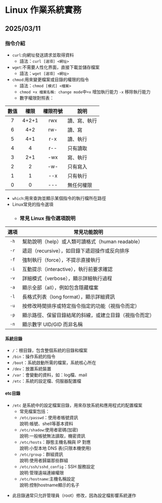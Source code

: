 # Linux 作業系統實務 

## 2025/03/11

### 指令介紹

+ `curl`:向網址發送請求並取得資料
  + 語法：`curl [選項] <網址>`
+ `wget`:不需要人性化界面，直接下載並儲存檔案
  + 語法：`wget [選項] <網址>`
+ `chmod`:用來變更檔案或目錄的權限的指令
  + 語法：`chmod [模式] <檔案>`
  + `chmod +x 檔案名稱: change mode`中`+x` 增加執行能力 `-x` 移除執行能力
  + 數字權限對照表：  
  
|  數值 |   權限  | 權限符號 | 說明     |  
| :-: | :---: | :--: | ------ |  
|  7  | 4+2+1 |  rwx | 讀、寫、執行 |  
|  6  |  4+2  |  rw- | 讀、寫    |  
|  5  |  4+1  |  r-x | 讀、執行   |  
|  4  |   4   |  r-- | 只有讀取   |  
|  3  |  2+1  |  -wx | 寫、執行   |  
|  2  |   2   |  -w- | 只有寫入   |  
|  1  |   1   |  --x | 只有執行   |  
|  0  |   0   |  --- | 無任何權限  |    

+ `which`:用來查詢並顯示某個指令的執行檔所在路徑
+ Linux常見的指令選項
  + ### 常見 Linux 指令選項說明

| 選項 | 常見功能說明                                               |
|:-----:|----------------------------------------------------------|
| `-h`  | 幫助說明（help）或人類可讀格式（human readable）          |
| `-r`  | 遞迴（recursive），如目錄下遞迴操作或反向排序               |
| `-f`  | 強制執行（force），不提示直接執行                           |
| `-i`  | 互動提示（interactive），執行前要求確認                     |
| `-v`  | 詳細模式（verbose），顯示詳細執行過程                       |
| `-a`  | 顯示全部（all），例如包含隱藏檔案                           |
| `-l`  | 長格式列表（long format），顯示詳細資訊                     |
| `-u`  | 按修改時間排序或特定指令指定的功能（視指令而定）             |
| `-p`  | 顯示路徑、保留目錄結尾的斜線，或建立目錄（視指令而定）       |
| `-n`  | 顯示數字 UID/GID 而非名稱                                   |
#### 系統目錄
+ `/`：根目錄，包含整個系統的目錄和檔案  
+ `/bin`：操作系統的指令  
+ `/boot`：系統啟動所需的檔案，系統核心所在  
+ `/dev`：放置系統裝置  
+ `/var`：會變動的資料，如：log檔、mail  
+ `/etc`：系統的設定檔、伺服器配置檔  
#### etc目錄
+ `/etc` 是系統中的設定檔案目錄，用來存放系統和應用程式的配置檔案
  - 常見檔案包括：
  - `/etc/passwd`：使用者帳號資訊  
    說明:帳號、shell等基本資料
  - `/etc/shadow`:使用者密碼(加密)  
    說明:一般帳號無法讀取，機密資訊
  - `/etc/hosts`：靜態主機名稱與 IP 對應  
    說明:小型本地 DNS 表(只限本機使用)
  - `/etc/group`：群組資訊  
    說明:使用者歸屬那些群組
  - `/etc/ssh/sshd_config`：SSH 服務設定  
    說明:管理遠端連線權限
  - `/etc/hostname`:主機名稱設定  
    說明:控制hostname顯示的名子
- 此目錄通常只允許管理員（root）修改，因為設定檔影響系統運作
 

 